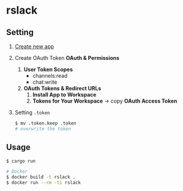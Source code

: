 # rslack

## Setting

1. [Create new app](https://api.slack.com/apps)

1. Create OAuth Token
    **OAuth & Permissions**
    1. **User Token Scopes**
        - channels:read
        - chat:write
    1. **OAuth Tokens & Redirect URLs**
        1. **Install App to Workspace**
        2. **Tokens for Your Workspace** -> copy **OAuth Access Token**

1. Setting `.token`

    ```bash
    $ mv .token.keep .token
    # overwrite the token
    ```

## Usage

```bash
$ cargo run

# Docker
$ docker build -t rslack .
$ docker run --rm -ti rslack
```
